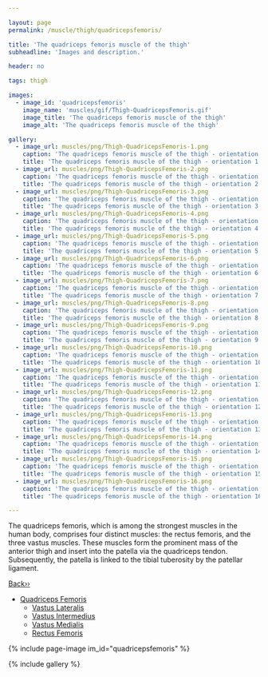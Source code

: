 ```yaml
---

layout: page
permalink: /muscle/thigh/quadricepsfemoris/

title: 'The quadriceps femoris muscle of the thigh'
subheadline: 'Images and description.'

header: no

tags: thigh

images:
  - image_id: 'quadricepsfemoris'
    image_name: 'muscles/gif/Thigh-QuadricepsFemoris.gif'
    image_title: 'The quadriceps femoris muscle of the thigh'
    image_alt: 'The quadriceps femoris muscle of the thigh' 

gallery:
  - image_url: muscles/png/Thigh-QuadricepsFemoris-1.png
    caption: 'The quadriceps femoris muscle of the thigh - orientation 1'
    title: 'The quadriceps femoris muscle of the thigh - orientation 1'
  - image_url: muscles/png/Thigh-QuadricepsFemoris-2.png
    caption: 'The quadriceps femoris muscle of the thigh - orientation 2'
    title: 'The quadriceps femoris muscle of the thigh - orientation 2'
  - image_url: muscles/png/Thigh-QuadricepsFemoris-3.png
    caption: 'The quadriceps femoris muscle of the thigh - orientation 3'
    title: 'The quadriceps femoris muscle of the thigh - orientation 3'
  - image_url: muscles/png/Thigh-QuadricepsFemoris-4.png
    caption: 'The quadriceps femoris muscle of the thigh - orientation 4'
    title: 'The quadriceps femoris muscle of the thigh - orientation 4'
  - image_url: muscles/png/Thigh-QuadricepsFemoris-5.png
    caption: 'The quadriceps femoris muscle of the thigh - orientation 5'
    title: 'The quadriceps femoris muscle of the thigh - orientation 5'
  - image_url: muscles/png/Thigh-QuadricepsFemoris-6.png
    caption: 'The quadriceps femoris muscle of the thigh - orientation 6'
    title: 'The quadriceps femoris muscle of the thigh - orientation 6'
  - image_url: muscles/png/Thigh-QuadricepsFemoris-7.png
    caption: 'The quadriceps femoris muscle of the thigh - orientation 7'
    title: 'The quadriceps femoris muscle of the thigh - orientation 7'
  - image_url: muscles/png/Thigh-QuadricepsFemoris-8.png
    caption: 'The quadriceps femoris muscle of the thigh - orientation 8'
    title: 'The quadriceps femoris muscle of the thigh - orientation 8'
  - image_url: muscles/png/Thigh-QuadricepsFemoris-9.png
    caption: 'The quadriceps femoris muscle of the thigh - orientation 9'
    title: 'The quadriceps femoris muscle of the thigh - orientation 9'
  - image_url: muscles/png/Thigh-QuadricepsFemoris-10.png
    caption: 'The quadriceps femoris muscle of the thigh - orientation 10'
    title: 'The quadriceps femoris muscle of the thigh - orientation 10'
  - image_url: muscles/png/Thigh-QuadricepsFemoris-11.png
    caption: 'The quadriceps femoris muscle of the thigh - orientation 11'
    title: 'The quadriceps femoris muscle of the thigh - orientation 11'
  - image_url: muscles/png/Thigh-QuadricepsFemoris-12.png
    caption: 'The quadriceps femoris muscle of the thigh - orientation 12'
    title: 'The quadriceps femoris muscle of the thigh - orientation 12'
  - image_url: muscles/png/Thigh-QuadricepsFemoris-13.png
    caption: 'The quadriceps femoris muscle of the thigh - orientation 13'
    title: 'The quadriceps femoris muscle of the thigh - orientation 13'
  - image_url: muscles/png/Thigh-QuadricepsFemoris-14.png
    caption: 'The quadriceps femoris muscle of the thigh - orientation 14'
    title: 'The quadriceps femoris muscle of the thigh - orientation 14'
  - image_url: muscles/png/Thigh-QuadricepsFemoris-15.png
    caption: 'The quadriceps femoris muscle of the thigh - orientation 15'
    title: 'The quadriceps femoris muscle of the thigh - orientation 15'
  - image_url: muscles/png/Thigh-QuadricepsFemoris-16.png
    caption: 'The quadriceps femoris muscle of the thigh - orientation 16'
    title: 'The quadriceps femoris muscle of the thigh - orientation 16'

---
```


The quadriceps femoris, which is among the strongest muscles in the human body, comprises four distinct muscles: the rectus femoris, and the three vastus muscles. These muscles form the prominent mass of the anterior thigh and insert into the patella via the quadriceps tendon. Subsequently, the patella is linked to the tibial tuberosity by the patellar ligament.

[Back››](/muscle/thigh/)

- [Quadriceps Femoris](/muscle/thigh/quadricepsfemoris/)
  - [Vastus Lateralis](/muscle/thigh/vastuslateralis/)
  - [Vastus Intermedius](/muscle/thigh/vastusintermedius/)
  - [Vastus Medialis](/muscle/thigh/vastusmedialis/)
  - [Rectus Femoris](/muscle/thigh/rectusfemoris/)

{% include page-image im_id="quadricepsfemoris" %}

{% include gallery %}
